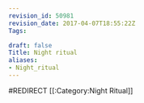 ```yaml
---
revision_id: 50981
revision_date: 2017-04-07T18:55:22Z
Tags:

draft: false
Title: Night ritual
aliases:
- Night_ritual
---
```

#REDIRECT [[:Category:Night Ritual]]